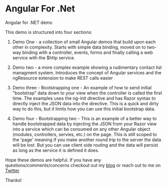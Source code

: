 # Angular For .Net
Angular for .NET demo

This demo is structured into four sections:

1. Demo One - a collection of small Angular demos that build upon each other in complexity. Starts with simple data binding, moved on to two-way binding with a controller, events, forms and finally calling a web service with the $http service.

2. Demo two - a more complex example showing a rudimentary contact list managment system. Introduces the concept of Angular services and the ngResource extension to make REST calls easier

3. Demo three - Bootstrapping one - An example of how to send initial "bootstrap" data down to your view when the controller is called the first time. The examples uses the ng-init directive and has Razor syntax to directly inject the JSON data into the directive. This is a quick and dirty way to do this, but it limits how you can use this initial bootstrap data.

4. Demo four - Bootstrapping two - This is an example of a better way to handle bootstrapped data by injecting the JSON from your Razor view into a service which can be consumed on any other Angular object (modules, controllers, servies, etc.) on the page. This is still scoped to the 'page' meaning if you make another round trip to the server the data will be lost. But you can use client side routing and the data will persist as long as the service it is defined it does.

Hope these demos are helpful. If you have any questions/comments/concerns checkout out my [blog](http://www.jamescbender.com/) or reach out to me on [Twitter](https://twitter.com/jamesbender)

Thanks!
